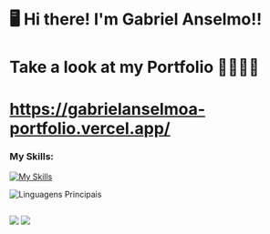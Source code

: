 # 🖥 Hi there! I'm Gabriel Anselmo!! 

# Take a look at my Portfolio 📂🧑🏻‍💻
# https://gabrielanselmoa-portfolio.vercel.app/

<!--![](https://komarev.com/ghpvc/?username=gabrielanselmoa&color=000000)
![](https://estruyf-github.azurewebsites.net/api/VisitorHit?user=gabrielanselmoa&countColorcountColor&countColor=%232979ff) ![GitHub followers](https://img.shields.io/github/followers/jessicamedeirosp?label=Follow&style=social)-->

<!--[![Instagram](https://img.shields.io/badge/jess.coder-E4405F?style=for-the-badge&logo=instagram&logoColor=white)](https://www.instagram.com/jess.coder/)-->

<!--- 🔭 I’m currently working on <strong>Web Development</strong>
- 👨‍💻 I’m currently learning <strong>HTML, CSS, JavaScript, Vue.js and React.js</strong>
- 🤔 I’m looking for <strong>jobs opportunities</strong>
- 😄 Pronouns: He/ His
- ⚡ Fun fact: I like to study about techs in general-->

<!--
<div style="display: inline_block"><br>
  <img align="center" alt="Gabriel-HTML" height="30" width="40" src="https://raw.githubusercontent.com/devicons/devicon/master/icons/html5/html5-original.svg">
  <img align="center" alt="Gabriel-CSS" height="30" width="40" src="https://raw.githubusercontent.com/devicons/devicon/master/icons/css3/css3-original.svg">
  <img align="center" alt="Gabriel-Js" height="30" width="40" src="https://raw.githubusercontent.com/devicons/devicon/master/icons/javascript/javascript-plain.svg">
  <img align="right" alt="Rafa-pic" height="150" style="border-radius:50px;"
</div>
-->

### My Skills:
[![My Skills](https://skillicons.dev/icons?i=java,spring,mysql,typescript,react,nextjs,tailwind)](https://skillicons.dev)
<!--[![My Skills](https://skillicons.dev/icons?i=html,css,js,typescript,react,nextjs,sass,figma,nodejs,postgres,jest)](https://skillicons.dev)-->
![Linguagens Principais](https://github-readme-stats.vercel.app/api/top-langs/?username=gabrielanselmoa&theme=tokyonight&hide_border=true&custom_title=Linguagens%20%Principais)

##

<div> 
  <a href = "mailto:gabrielanselmo29@gmail.com"><img src="https://img.shields.io/badge/-Gabriel Anselmo-%23333?style=for-the-badge&logo=gmail&logoColor=white" target="_blank"></a>
  <a href="https://www.linkedin.com/in/gabriel-anselmo-b69bb0247/" target="_blank"><img src="https://img.shields.io/badge/-gabriel%20anselmo-%230077B5?style=for-the-badge&logo=linkedin&logoColor=white" target="_blank"></a>
</div>
